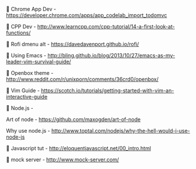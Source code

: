 :maple_leaf: Chrome App Dev - https://developer.chrome.com/apps/app_codelab_import_todomvc

:maple_leaf: CPP Dev - http://www.learncpp.com/cpp-tutorial/14-a-first-look-at-functions/ 

:maple_leaf: Rofi dmenu alt - https://davedavenport.github.io/rofi/

:maple_leaf: Using Emacs - http://bling.github.io/blog/2013/10/27/emacs-as-my-leader-vim-survival-guide/

:maple_leaf: Openbox theme - http://www.reddit.com/r/unixporn/comments/36crd0/openbox/

:maple_leaf: Vim Guide - https://scotch.io/tutorials/getting-started-with-vim-an-interactive-guide

:maple_leaf: Node.js - 

   Art of node - https://github.com/maxogden/art-of-node
    
   Why use node.js - http://www.toptal.com/nodejs/why-the-hell-would-i-use-node-js

:maple_leaf: Javascript tut - http://eloquentjavascript.net/00_intro.html

:maple_leaf: mock server - http://www.mock-server.com/ 
